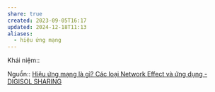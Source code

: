 ```yaml
---
share: true
created: 2023-09-05T16:17
updated: 2024-12-18T11:13
aliases:
  - hiệu ứng mạng
---
```

Khái niệm:: 

Nguồn:: [Hiệu ứng mạng là gì? Các loại Network Effect và ứng dụng - DIGISOL SHARING](https://digisol.asia/hieu-ung-mang-la-gi-cac-loai-network-effect-va-ung-dung/)
